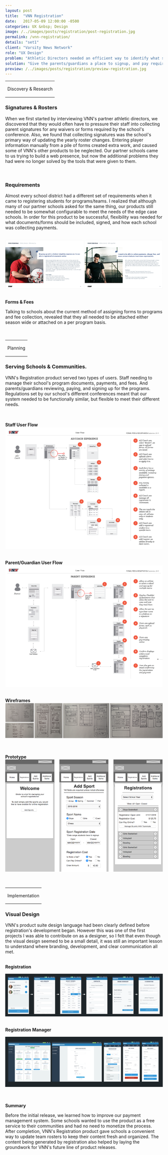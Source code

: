 ```yaml
---
layout: post
title:  "VNN Registration"
date:   2017-05-09 12:00:00 -0500
categories: UX &nbsp; Design
image: /../images/posts/registration/post-registration.jpg
permalink: /vnn-registration/
details: "set1"
client: "Varsity News Network"
role: "UX Design"
problem: "Athletic Directors needed an efficient way to identify what students were signed up for school programs in the current season."
solution: "Give the parents/guardians a place to signup, and pay required fees for all school programs."
preview: /../images/posts/registration/preview-registration.jpg
---
```

<table class="post-content-section-title">
  <tr>
    <td>
      <p class="section-title">Discovery & Research</p>
    </td>
  </tr>
</table>

### Signatures & Rosters

When we first started by interviewing VNN's partner athletic directors, we discovered that they would often have to pressure their staff into collecting parent signatures for any waivers or forms required by the school's conference. Also, we found that collecting signatures was the school's primary way of updating the yearly roster changes. Entering player information manually from a pile of forms created extra work, and caused some of VNN's other products to be neglected. Our partner schools came to us trying to build a web presence, but now the additional problems they had were no longer solved by the tools that were given to them.
<br>
<br>
<br>


### Requirements

Almost every school district had a different set of requirements when it came to registering students for programs/teams. I realized that although many of our partner schools asked for the same thing, our products still needed to be somewhat configurable to meet the needs of the edge case schools. In order for this product to be successful, flexibility was needed for what documents/forms should be included, signed, and how each school was collecting payments.
<br>
<br>

![Original Staff Personae](/../images/posts/registration/reg-personae.png)
<br>
<br>

**Forms & Fees**

Talking to schools about the current method of assigning forms to programs and fee collection, revealed that they all needed to be attached either season wide or attached on a per program basis.
<br>
<br>
<br>

<table class="post-content-section-title">
  <tr>
    <td>
      <p class="section-title">Planning</p>
    </td>
  </tr>
</table>

### Serving Schools & Communities.

VNN's Registration product served two types of users. Staff needing to manage their school's program documents, payments, and fees. And parents/guardians reviewing, paying, and signing up for the programs. Regulations set by our school's different conferences meant that our system needed to be functionally similar, but flexible to meet their different needs.
<br>
<br>
<br>

**Staff User Flow**
![Original Staff User Flows](/../images/posts/registration/userflow-ad.png)
<br>
<br>

**Parent/Guardian User Flow**
![Original Parent/Guardian Userflow](/../images/posts/registration/userflow-parent.png)
<br>
<br>

**Wireframes**
![registration prototype2](/../images/posts/registration/reg-wires.png)
<br>
<br>
<br>


**Prototype**
![registration prototype2](/../images/posts/registration/reg-prototype.png)
<br>
<br>
<br>

<table class="post-content-section-title">
  <tr>
    <td>
      <p class="section-title">Implementation</p>
    </td>
  </tr>
</table>

### Visual Design
VNN's product suite design language had been clearly defined before registration's development began. However this was one of the first projects I was able to contribute on as a designer, so I felt that even though the visual design seemed to be a small detail, it was still an important lesson to understand where branding, development, and clear communication all met.
<br>
<br>

**Registration**

![registration prototype2](/../images/posts/registration/reg-design.png)
<br>
<br>

**Registration Manager**

![Registration Manager Design Examples](/../images/posts/registration/reg-man-designs.png)
<br>
<br>
<br>

**Summary**

Before the initial release, we learned how to improve our payment management system. Some schools wanted to use the product as a free service to their communities and had no need to monetize the process. After completion, VNN's Registration product gave schools a convenient way to update team rosters to keep their content fresh and organized. The content being generated by registration also helped by laying the groundwork for VNN's future line of product releases.
<br>
<br>
<br>
